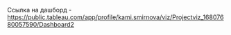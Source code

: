 
Cсылка на дашборд - 
https://public.tableau.com/app/profile/kami.smirnova/viz/Projectviz_16807680057590/Dashboard2
